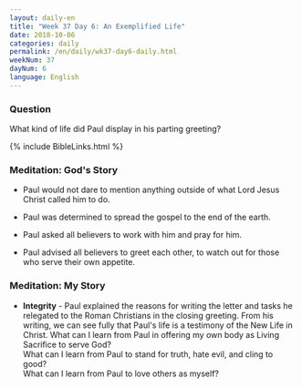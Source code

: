 ```yaml
---
layout: daily-en
title: "Week 37 Day 6: An Exemplified Life"
date: 2018-10-06 
categories: daily
permalink: /en/daily/wk37-day6-daily.html
weekNum: 37
dayNum: 6
language: English
---
```


### Question     
What kind of life did Paul display in his parting greeting?

{% include BibleLinks.html %} 

### Meditation: God's Story   
+ Paul would not dare to mention anything outside of what Lord Jesus Christ called him to do. 

+ Paul was determined to spread the gospel to the end of the earth. 

+ Paul asked all believers to work with him and pray for him. 

+ Paul advised all believers to greet each other, to watch out for those who serve their own appetite. 

### Meditation: My Story   
+ **Integrity** - Paul explained the reasons for writing the letter and tasks he relegated to the Roman Christians in the closing greeting.   From his writing, we can see fully that Paul's life is a testimony of the New Life in Christ. 
What can I learn from Paul in offering my own body as Living Sacrifice to serve God?  
What can I learn from Paul to stand for truth, hate evil, and cling to good?  
What can I learn from Paul to love others as myself?  
